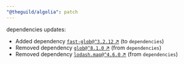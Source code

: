 ```yaml
---
"@theguild/algolia": patch
---
```

dependencies updates:
  - Added dependency [`fast-glob@^3.2.12` ↗︎](https://www.npmjs.com/package/fast-glob/v/3.2.12) (to `dependencies`)
  - Removed dependency [`glob@^8.1.0` ↗︎](https://www.npmjs.com/package/glob/v/8.1.0) (from `dependencies`)
  - Removed dependency [`lodash.map@^4.6.0` ↗︎](https://www.npmjs.com/package/lodash.map/v/4.6.0) (from `dependencies`)
